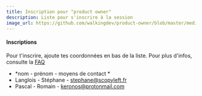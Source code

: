 ```yaml
---
title: Inscription pour "product owner"
description: Liste pour s'inscrire à la session
image_url: https://github.com/walkingdev/product-owner/blob/master/media/cover-walking-dev.jpg?raw=true
---
```


#### Inscriptions

Pour t'inscrire, ajoute tes coordonnées en bas de la liste.
Pour plus d'infos, consulte la [FAQ](http://walkingdev.fr/#walkingdev/elm/blob/master/v33/faq.md)

* *nom - prénom - moyens de contact *
* Langlois - Stéphane - stephane@scopyleft.fr
* Pascal - Romain - keronos@protonmail.com
